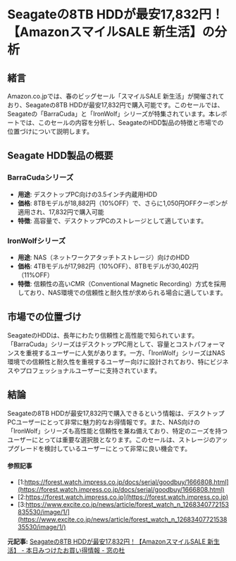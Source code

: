 # Seagateの8TB HDDが最安17,832円！【AmazonスマイルSALE 新生活】の分析

## 緒言

Amazon.co.jpでは、春のビッグセール「スマイルSALE 新生活」が開催されており、Seagateの8TB HDDが最安17,832円で購入可能です。このセールでは、Seagateの「BarraCuda」と「IronWolf」シリーズが特集されています。本レポートでは、このセールの内容を分析し、SeagateのHDD製品の特徴と市場での位置づけについて説明します。

## Seagate HDD製品の概要

### BarraCudaシリーズ

- **用途**: デスクトップPC向けの3.5インチ内蔵用HDD
- **価格**: 8TBモデルが18,882円（10%OFF）で、さらに1,050円OFFクーポンが適用され、17,832円で購入可能
- **特徴**: 高容量で、デスクトップPCのストレージとして適しています。

### IronWolfシリーズ

- **用途**: NAS（ネットワークアタッチトストレージ）向けのHDD
- **価格**: 4TBモデルが17,982円（10%OFF）、8TBモデルが30,402円（11%OFF）
- **特徴**: 信頼性の高いCMR（Conventional Magnetic Recording）方式を採用しており、NAS環境での信頼性と耐久性が求められる場合に適しています。

## 市場での位置づけ

SeagateのHDDは、長年にわたり信頼性と高性能で知られています。「BarraCuda」シリーズはデスクトップPC用として、容量とコストパフォーマンスを重視するユーザーに人気があります。一方、「IronWolf」シリーズはNAS環境での信頼性と耐久性を重視するユーザー向けに設計されており、特にビジネスやプロフェッショナルユーザーに支持されています。

## 結論

Seagateの8TB HDDが最安17,832円で購入できるという情報は、デスクトップPCユーザーにとって非常に魅力的なお得情報です。また、NAS向けの「IronWolf」シリーズも高性能と信頼性を兼ね備えており、特定のニーズを持つユーザーにとっては重要な選択肢となります。このセールは、ストレージのアップグレードを検討しているユーザーにとって非常に良い機会です。

#### 参照記事
- [1:https://forest.watch.impress.co.jp/docs/serial/goodbuy/1666808.html](https://forest.watch.impress.co.jp/docs/serial/goodbuy/1666808.html)
- [2:https://forest.watch.impress.co.jp](https://forest.watch.impress.co.jp)
- [3:https://www.excite.co.jp/news/article/forest_watch_n_1268340772153835530/image/1/](https://www.excite.co.jp/news/article/forest_watch_n_1268340772153835530/image/1/)


**元記事:** [Seagateの8TB HDDが最安17,832円！【AmazonスマイルSALE 新生活】 - 本日みつけたお買い得情報 - 窓の杜](https://forest.watch.impress.co.jp/docs/serial/goodbuy/1666808.html)